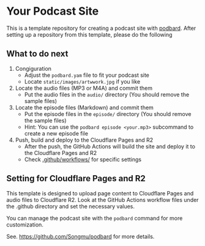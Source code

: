 # Your Podcast Site

This is a template repository for creating a podcast site with [podbard](https://github.com/Songmu/podbard). After setting up a repository from this template, please do the following

## What to do next

1. Congiguration
    - Adjust the `podbard.yam` file to fit your podcast site
    - Locate `static/images/artwwork.jpg` if you like
2. Locate the audio files (MP3 or M4A) and commit them
    - Put the audio files in the `audio/` directory (You should remove the sample files)
3. Locate the episode files (Markdown) and commit them
    - Put the episode files in the `episode/` directory (You should remove the sample files)
    - Hint: You can use the `podbard episode <your.mp3>` subcommand to create a new episode file
4. Push, build and deploy to the Cloudflare Pages and R2
    - After the push, the GitHub Actions will build the site and deploy it to the Cloudflare Pages and R2
    - Check [.github/workflows/](./.github/workflows/) for specific settings

## Setting for Cloudflare Pages and R2

This template is designed to upload page content to Cloudflare Pages and audio files to Cloudflare R2. Look at the GitHub Actions workflow files under the .github directory and set the necessary values.

You can manage the podcast site with the `podbard` command for more customization.

See. <https://github.com/Songmu/podbard> for more details.
